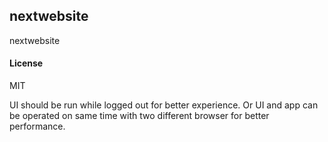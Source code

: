 ## nextwebsite

nextwebsite

#### License

MIT
<!-- {% set doc = frappe.get_doc("Website Builder") %} -->
<!-- <img src ="{{doc.hero_image}}" style="z-index:-1;position:absolute;height:550px;width: 1740px; margin-left:70px;margin-right:70px;overflow-x: hidden;"/> -->



UI should be run while logged out for better experience. Or UI and app can be operated on same time with two different browser for better performance. 
			